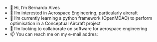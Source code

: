 - 👋 Hi, I’m Bernardo Alves
- 👀 I’m interested in Aerospace Engineering, particularly aircraft
- 🌱 I’m currently learning a python framework (OpenMDAO) to perform optimisation in a Conceptual Aircraft project
- 💞️ I’m looking to collaborate on software for aerospace engineering
- 📫 You can reach me on my e-mail addres:

<!---
berga007/berga007 is a ✨ special ✨ repository because its `README.md` (this file) appears on your GitHub profile.
You can click the Preview link to take a look at your changes.
--->
